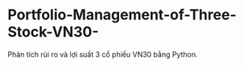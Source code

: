# Portfolio-Management-of-Three-Stock-VN30-
Phân tích rủi ro và lợi suất 3 cổ phiếu VN30 bằng Python.
